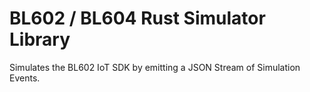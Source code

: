 # BL602 / BL604 Rust Simulator Library

Simulates the BL602 IoT SDK by emitting a JSON Stream of Simulation Events.
